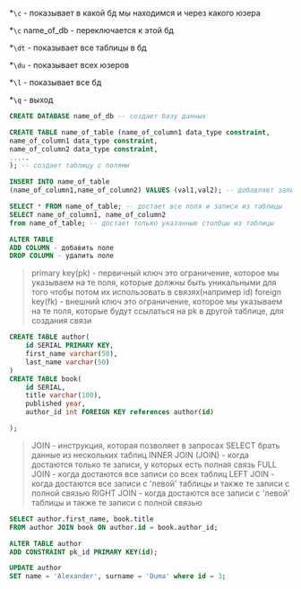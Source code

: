 
*`\c` - показывает в какой бд мы находимся и через какого юзера

*`\c` name_of_db - переключается к этой бд

*`\dt` - показывает все таблицы в бд

*`\du` - показывает всех юзеров

*`\l` - показывает все бд

*`\q` - выход


```sql
CREATE DATABASE name_of_db -- создает базу данных

```



```sql
CREATE TABLE name_of_table (name_of_column1 data_type constraint,
name_of_column1 data_type constraint,
name_of_column2 data_type constraint,
.....
); -- создает таблицу с полями
```


```sql
INSERT INTO name_of_table 
(name_of_column1,name_of_column2) VALUES (val1,val2); -- добавляет запись в таблицу

```




```sql
SELECT * FROM name_of_table; -- достает все поля и записи из таблицы
SELECT name_of_column1, name_of_column2 
from name_of_table; -- достает только указанные столбцы из таблицы
```


```sql 
ALTER TABLE 
ADD COLUMN - добавить поле 
DROP COLUMN - удалить поле
```

> primary key(pk) - первичный ключ
> это ограничение, которое мы указываем на те поля, которые должны быть уникальными для того чтобы потом их использовать в связях(например id)
> foreign key(fk) - внешний ключ
> это ограничение, которое мы указываем на те поля, которые будут ссылаться на pk в другой таблице, для создания связи


```sql
CREATE TABLE author(
    id SERIAL PRIMARY KEY,
    first_name varchar(50),
    last_name varchar(50) 
)
CREATE TABLE book(
    id SERIAL,
    title varchar(100),
    published year,
    author_id int FOREIGN KEY references author(id)

);

```

> JOIN - инструкция, которая позволяет в запросах SELECT брать данные из нескольких таблиц
> INNER JOIN (JOIN) - когда достаются только те записи, у которых есть полная связь
> FULL JOIN - когда достаются все записи со всех таблиц
> LEFT JOIN - когда достаются все записи с 'левой' таблицы и также те записи с полной связью
> RIGHT JOIN - когда достаются все записи с 'левой' таблицы и также те записи с полной связью
```sql
SELECT author.first_name, book.title
FROM author JOIN book ON author.id = book.author_id;


```


```sql
ALTER TABLE author
ADD CONSTRAINT pk_id PRIMARY KEY(id);

```

```sql 
UPDATE author
SET name = 'Alexander', surname = 'Duma' where id = 3;
```

